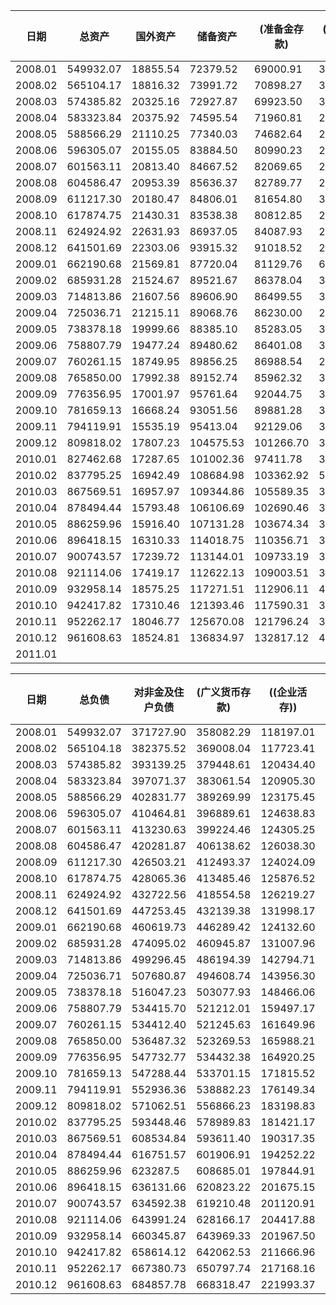|  日期    |总资产| 国外资产 | 储备资产 |(准备金存款)|(库存现金)| 对政府债权 |对央行债权| 其他存款性公司债权|其他金融性公司债权|非金融性公司债权| 其他居民部门债权 |其他资产|
| ----------- | ----------- | ----------- |----------- |----------- |----------- |----------- |---------- |--------- |--------- |--------- |--------- |--------- |
| 2008.01 | 549932.07 | 18855.54 | 72379.52 | 69000.91 | 3378.61 | 29114.63 | 33583.47 | 58900.90 | 12417.92 | 242978.21 | 52054.49 | 29647.39 |
| 2008.02 | 565104.17 | 18816.32 | 73991.72 | 70898.27 | 3093.45 | 29605.96 | 37692.79 | 61843.52 | 11764.24 | 246240.79 | 52168.21 | 32980.62 |
| 2008.03 | 574385.82 | 20325.16 | 72927.87 | 69923.50 | 3004.37 | 29507.39 | 41969.95 | 64907.30 | 11416.97 | 247252.87 | 53102.65 | 32975.66 |
| 2008.04 | 583323.84 | 20375.92 | 74595.54 | 71960.81 | 2634.73 | 29852.46 | 41061.47 | 66665.99 | 11265.53 | 251548.01 | 53834.00 | 34124.92 |
| 2008.05 | 588566.29 | 21110.25 | 77340.03 | 74682.64 | 2657.39 | 30581.40 | 39801.28 | 66691.73 | 11553.39 | 253180.38 | 54508.84 | 33798.99 |
| 2008.06 | 596305.07 | 20155.05 | 83884.50 | 80990.23 | 2894.27 | 30037.72 | 38101.05 | 68746.26 | 12005.48 | 255526.98 | 55300.86 | 32547.17 |
| 2008.07 | 601563.11 | 20813.40 | 84667.52 | 82069.65 | 2597.87 | 30237.42 | 38671.51 | 67253.53 | 12787.24 | 258451.16 | 55783.29 | 32898.04 |
| 2008.08 | 604586.47 | 20953.39 | 85636.37 | 82789.77 | 2846.60 | 30036.08 | 38540.13 | 67889.38 | 11603.31 | 260204.61 | 56282.83 | 33440.37 |
| 2008.09 | 611217.30 | 20180.47 | 84806.01 | 81654.80 | 3151.21 | 29572.80 | 40419.02 | 71614.81 | 12246.30 | 263080.86 | 56897.53 | 32399.50 |
| 2008.10 | 617874.75 | 21430.31 | 83538.38 | 80812.85 | 2725.53 | 29874.03 | 41151.18 | 73103.47 | 12519.78 | 264806.11 | 56921.33 | 34530.16 |
| 2008.11 | 624924.92 | 22631.93 | 86937.05 | 84087.93 | 2849.12 | 30105.50 | 40261.63 | 72514.63 | 12651.80 | 262236.34 | 56575.56 | 41010.48 |
| 2008.12 | 641501.69 | 22303.06 | 93915.32 | 91018.52 | 2896.80 | 30202.44 | 42682.96 | 75741.12 | 12450.53 | 268459.83 | 57136.94 | 38609.49 |
| 2009.01 | 662190.68 | 21569.81 | 87720.04 | 81129.76 | 6590.29 | 30167.08 | 49417.44 | 74328.50 | 12493.56 | 283838.53 | 58290.46 | 44365.26 |
| 2009.02 | 685931.28 | 21524.67 | 89521.67 | 86378.04 | 3143.64 | 30201.44 | 56411.06 | 79364.47 | 12931.77 | 293160.82 | 58734.35 | 44081.03 |
| 2009.03 | 714813.86 | 21607.56 | 89606.90 | 86499.55 | 3107.35 | 30400.55 | 62440.15 | 84039.76 | 13702.09 | 310058.10 | 61297.25 | 41661.51 |
| 2009.04 | 725036.71 | 21215.11 | 89068.76 | 86230.00 | 2838.76 | 31174.72 | 63883.59 | 84988.98 | 13427.57 | 316300.87 | 62769.54 | 42207.57 |
| 2009.05 | 738378.18 | 19999.66 | 88385.10 | 85283.05 | 3102.05 | 33150.27 | 65299.69 | 87643.20 | 14380.32 | 322397.35 | 64651.51 | 42471.08 |
| 2009.06 | 758807.79 | 19477.24 | 89480.62 | 86401.08 | 3079.54 | 34624.11 | 63923.70 | 90116.57 | 14532.78 | 336876.55 | 67684.34 | 42091.86 |
| 2009.07 | 760261.15 | 18749.95 | 89856.25 | 86988.54 | 2867.71 | 35734.75 | 60828.07 | 86409.03 | 15152.37 | 339693.80 | 70129.91 | 43707.00 |
| 2009.08 | 765850.00 | 17992.38 | 89152.74 | 85962.32 | 3190.42 | 36770.40 | 61851.63 | 85143.82 | 13802.07 | 342963.56 | 72633.09 | 45540.32 |
| 2009.09 | 776356.95 | 17001.97 | 95761.64 | 92044.75 | 3716.90 | 37028.03 | 56886.81 | 86950.40 | 13970.25 | 347348.43 | 75413.94 | 45995.47 |
| 2009.10 | 781659.13 | 16668.24 | 93051.56 | 89881.28 | 3170.28 | 37114.20 | 59468.07 | 86431.39 | 14081.49 | 350307.24 | 76975.79 | 47561.14 |
| 2009.11 | 794119.91 | 15535.19 | 95413.04 | 92129.06 | 3283.98 | 38058.99 | 57962.53 | 88853.52 | 15319.68 | 354218.69 | 79353.04 | 49405.24 |
| 2009.12 | 809818.02 | 17807.23 | 104575.53 | 101266.70 | 3308.83 | 38052.80 | 54632.29 | 97914.51 | 16977.72 | 349884.36 | 83655.67 | 46317.91 |  
| 2010.01 | 827462.68 | 17287.65 | 101002.36 | 97411.78 | 3590.59 | 37313.41 | 53961.17 | 104336.92 | 15995.79 | 360176.55 | 88004.84 | 49384.00 |
| 2010.02 | 837795.25 | 16942.49 | 108684.98 | 103362.92 | 5322.06 | 36460.79 | 48515.19 | 105864.17 | 15141.87 | 366521.32 | 89990.06 | 49674.38 |
| 2010.03 | 867569.51 | 16957.97 | 109344.86 | 105589.35 | 3755.51 | 36943.41 | 52990.72 | 119775.94 | 16809.34 | 370545.60 | 92785.79 | 51415.87 |
| 2010.04 | 878494.44 | 15793.48 | 106106.69 | 102690.46 | 3416.23 | 37226.71 | 56334.43 | 120385.20 | 16147.36 | 377003.36 | 96013.42 | 53483.78 |
| 2010.05 | 886259.96 | 15916.40 | 107131.28 | 103674.34 | 3456.94 | 37971.76 | 54009.24 | 119164.15 | 15429.12 | 381558.56 | 98634.67 | 56444.78 |
| 2010.06 | 896418.15 | 16310.33 | 114018.75 | 110356.71 | 3662.05 | 39151.14 | 47761.69 | 122929.95 | 19613.16 | 384817.29 | 100960.24 | 50855.59 |
| 2010.07 | 900743.57 | 17239.72 | 113144.01 | 109733.19 | 3410.82 | 39828.02 | 46488.70 | 122819.56 | 17971.59 | 388170.37 | 102660.15 | 52421.45 |
| 2010.08 | 921114.06 | 17419.17 | 112622.13 | 109003.51 | 3618.62 | 41482.11 | 47544.31 | 130462.83 | 19758.76 | 392459.24 | 104646.50 | 54719.01 |
| 2010.09 | 932958.14 | 18575.25 | 117271.51 | 112906.11 | 4365.41 | 41798.94 | 45570.79 | 132375.61 | 19057.06 | 397254.45 | 107112.10 | 53942.42 |
| 2010.10 | 942417.82 | 17310.46 | 121393.46 | 117590.31 | 3803.15 | 41906.93 | 43360.98 | 131643.68 | 19212.58 | 401994.60 | 108762.20 | 56832.94 |
| 2010.11 | 952262.17 | 18046.77 | 125670.08 | 121796.24 | 3873.84 | 42671.58 | 42264.00 | 131026.15 | 18039.94 | 406181.49 | 110640.87 | 57721.31 |
| 2010.12 | 961608.63 | 18524.81 | 136834.97 | 132817.12 | 4017.85 | 43460.46 | 40274.18 | 134452.82 | 19735.50 | 409539.12 | 112094.36 | 46692.41 |
| 2011.01 |  |  |  |  |  |  |  |  |  |  |  |  |



|  日期    |总负债| 对非金及住户负债   | (广义货币存款) | ((企业活存))|((企业定存))|((居民储存))|(非广义货币存款)|((可转让存款))|((其他存款))|(其他负债)|对央行负债 |对其他存款性公司负债|对其他金融性公司负债|((计入广义货币的存款))|国外负债|债券发行|实收资本|其他负债|
| ----------- | ----------- | ----------- |----------- |----------- |----------- |----------- |---------- |---------- |---------- |---------- |---------- |---------- |---------- |---------- |---------- |---------- |---------- |---------- |
| 2008.01 | 549932.07 | 371727.90 | 358082.29 | 118197.01 | 65537.40 | 174347.88 | 9827.14  | 3489.02 | 6338.12 | 3818.47 | 6152.46 | 22888.83 | 43898.59 | 23063.23 | 6228.12 | 34732.68 | 18410.31 | 45893.18 |
| 2008.02 | 565104.18 | 382375.52 | 369008.04 | 117723.41 | 67324.48 | 183960.15 | 9840.92  | 3675.75 | 6165.17 | 3526.56 | 6969.84 | 24386.19 | 43229.28 | 19575.33 | 5742.30 | 35799.82 | 18423.66 | 48177.57 |
| 2008.03 | 574385.82 | 393139.25 | 379448.61 | 120434.40 | 71599.33 | 187414.88 | 9816.33  | 3457.15 | 6359.18 | 3874.31 | 6237.30 | 26770.64 | 37867.21 | 13172.85 | 5845.96 | 36737.70 | 18480.81 | 49306.95 |
| 2008.04 | 583323.84 | 397071.37 | 383061.54 | 120905.30 | 73767.12 | 188389.12 | 10414.05 | 3269.88 | 7144.17 | 3595.78 | 6239.65 | 27142.05 | 40430.97 | 15462.58 | 5685.26 | 37549.47 | 18523.49 | 50681.58 |
| 2008.05 | 588566.29 | 402831.77 | 389269.99 | 123175.45 | 75420.16 | 190674.38 | 10276.66 | 3579.00 | 6697.66 | 3285.12 | 6258.90 | 26354.01 | 40318.91 | 16782.31 | 5601.63 | 37902.65 | 18562.78 | 50735.64 |
| 2008.06 | 596305.07 | 410464.81 | 396889.61 | 124638.83 | 77981.31 | 194269.47 | 10377.30 | 3660.75 | 6716.55 | 3197.90 | 6255.21 | 27699.33 | 38239.49 | 16070.09 | 5558.73 | 38220.29 | 18666.01 | 51201.20 |
| 2008.07 | 601563.11 | 413230.63 | 399224.46 | 124305.25 | 78247.74 | 196671.47 | 10670.58 | 3846.18 | 6824.40 | 3335.59 | 6216.98 | 27605.72 | 41043.35 | 16450.52 | 5570.69 | 38144.63 | 18723.55 | 51027.56 |
| 2008.08 | 604586.47 | 420281.87 | 406138.62 | 126038.30 | 80111.39 | 199988.93 | 10968.35 | 3968.64 | 6999.71 | 3174.90 | 6193.66 | 27767.67 | 35084.10 | 11856.44 | 5764.12 | 38530.90 | 18766.86 | 52197.29 |
| 2008.09 | 611217.30 | 426503.21 | 412493.37 | 124024.09 | 84045.11 | 204424.17 | 10929.06 | 3738.91 | 7190.15 | 3080.78 | 6260.52 | 29202.67 | 31551.41 | 8680.45 | 5564.05 | 39816.65 | 18901.74 | 53417.05 |
| 2008.10 | 617874.75 | 428065.36 | 413485.46 | 125876.52 | 80139.05 | 207469.89 | 11071.15 | 3912.41 | 7158.74 | 3508.75 | 6163.71 | 30181.90 | 30884.64 | 8330.02 | 5377.86 | 40498.62 | 20260.31 | 56442.35 |
| 2008.11 | 624924.92 | 432722.56 | 418554.58 | 126219.27 | 81146.82 | 211188.49 | 10815.72 | 4068.10 | 6747.62 | 3352.26 | 6096.55 | 30723.68 | 31294.72 | 8482.73 | 5356.20 | 41081.03 | 20317.25 | 57332.93 |
| 2008.12 | 641501.69 | 447253.45 | 432139.38 | 131998.17 | 82339.85 | 217801.36 | 11210.92 | 4339.16 | 6871.76 | 3903.15 | 4610.03 | 32580.25 | 32029.82 | 8808.26 | 5143.38 | 42335.28 | 21751.08 | 55798.40 |
| 2009.01 | 662190.68 | 460619.73 | 446289.42 | 124132.60 | 89008.30 | 233148.52 | 10484.83 | 3920.89 | 6563.94 | 3845.48 | 4537.59 | 35870.16 | 33252.14 | 8764.85 | 5076.63 | 42591.06 | 21786.54 | 58456.82 |
| 2009.02 | 685931.28 | 474095.02 | 460945.87 | 131007.96 | 92513.40 | 237424.52 | 10607.89 | 4263.52 | 6344.38 | 2541.26 | 4572.08 | 39774.11 | 37688.40 | 10620.57 | 4917.88 | 43090.90 | 21803.94 | 59988.96 |
| 2009.03 | 714813.86 | 499296.45 | 486194.39 | 142794.71 | 100344.77 | 243054.91 | 10791.47 | 4256.54 | 6534.93 | 2310.59 | 4676.18 | 42876.53 | 38685.68 | 10685.90 | 4854.51 | 43597.14 | 21834.11 | 58993.26 |
| 2009.04 | 725036.71 | 507680.87 | 494608.74 | 143956.30 | 106430.69 | 244221.74 | 10952.28 | 4312.54 | 6639.74 | 2119.86 | 4680.68 | 42674.02 | 40437.76 | 11615.21 | 4771.51 | 44007.75 | 21907.35 | 58876.76 |
| 2009.05 | 738378.18 | 516047.23 | 503077.93 | 148466.06 | 108461.25 | 246150.61 | 11025.15 | 4564.56 | 6460.59 | 1944.16 | 4716.55 | 45043.78 | 41158.02 | 11626.06 | 4802.34 | 44127.98 | 21951.17 | 60531.11 |
| 2009.06 | 758807.79 | 534415.70 | 521212.01 | 159497.17 | 112491.19 | 249223.66 | 11134.71 | 4644.33 | 6490.39 | 2068.97 | 4778.02 | 44351.85 | 43247.13 | 14063.21 | 4769.32 | 45256.76 | 22047.87 | 59941.13 |
| 2009.07 | 760261.15 | 534412.40 | 521245.63 | 161649.96 | 110368.63 | 249227.04 | 11169.40 | 4756.95 | 6412.45 | 1997.37 | 4709.90 | 40290.58 | 47313.40 | 17617.92 | 4996.45 | 46122.43 | 22168.80 | 60247.19 |
| 2009.08 | 765850.00 | 536487.32 | 523269.53 | 165988.21 | 108825.75 | 248455.58 | 11237.17 | 4810.41 | 6426.76 | 1980.62 | 4953.32 | 39891.48 | 48379.18 | 19022.81 | 4617.14 | 47004.78 | 22298.09 | 62218.70 |
| 2009.09 | 776356.95 | 547732.77 | 534432.38 | 164920.25 | 113899.97 | 255612.15 | 11020.25 | 4578.37 | 6441.88 | 2280.15 | 4986.96 | 40990.81 | 44082.35 | 14185.08 | 4600.54 | 48282.90 | 22465.46 | 63215.16 |
| 2009.10 | 781659.13 | 547288.44 | 533701.15 | 171815.52 | 108809.28 | 253076.36 | 11151.95 | 4890.17 | 6261.78 | 2435.34 | 4996.73 | 40810.80 | 47103.54 | 17211.91 | 4725.64 | 49210.61 | 22498.21 | 65025.17 |
| 2009.11 | 794119.91 | 552936.36 | 538882.23 | 176149.34 | 109074.98 | 253657.91 | 11528.66 | 5038.68 | 6489.98 | 2525.46 | 5149.16 | 40222.17 | 48866.89 | 19378.63 | 4744.80 | 51442.53 | 22664.41 | 68093.59 |
| 2009.12 | 809818.02 | 571062.51 | 556866.23 | 183198.83 | 113430.66 | 260236.74 | 11789.49 | 5299.98 | 6489.51 | 2406.79 | 5584.46 | 44022.12 | 42161.59 | 15111.32 | 6018.75 | 51924.52 | 23130.83 | 65913.23 |																					| 2010.01 | 827462.68 | 582501.66 | 567966.43 | 188830.40 | 116340.51 | 262795.52 | 12081.15 | 5355.96 | 6725.19 | 2454.07 | 5431.18 | 46011.22 | 44019.81 | 16884.28 | 5901.19 | 52343.30 | 23185.51 | 68068.82 |
| 2010.02 | 837795.25 | 593448.46 | 578989.83 | 181421.17 | 119190.13 | 278378.53 | 12220.44 | 5303.50 | 6916.94 | 2238.19 | 5467.12 | 45262.54 | 41560.61 | 14216.65 | 5730.06 | 52834.69 | 23206.84 | 70284.93 |
| 2010.03 | 867569.51 | 608534.84 | 593611.40 | 190317.35 | 122943.73 | 280350.33 | 12389.58 | 5371.65 | 7017.93 | 2533.86 | 5569.57 | 52269.98 | 44984.13 | 17255.48 | 6050.21 | 53417.61 | 23305.17 | 73437.99 |
| 2010.04 | 878494.44 | 616751.57 | 601906.91 | 194252.22 | 127802.17 | 279852.51 | 12191.05 | 5204.14 | 6986.91 | 2653.61 | 5688.00 | 51882.97 | 44100.17 | 14996.77 | 6884.35 | 53635.02 | 23518.96 | 76033.39 |
| 2010.05 | 886259.96 | 623287.5  | 608685.01 | 197844.91 | 130292.50 | 280547.60 | 12082.26 | 5227.98 | 6854.28 | 2520.23 | 5717.98 | 50123.64 | 43813.01 | 16013.39 | 6659.85 | 54674.17 | 23581.65 | 78402.16 |
| 2010.06 | 896418.15 | 636131.66 | 620823.22 | 201675.15 | 131673.96 | 287474.10 | 12721.92 | 5509.83 | 7212.09 | 2586.52 | 5215.44 | 51927.35 | 43373.08 | 14193.66 | 6674.97 | 55230.31 | 23841.99 | 74023.36 |
| 2010.07 | 900743.57 | 634592.38 | 619210.48 | 201120.91 | 131100.16 | 286989.41 | 12755.96 | 5192.49 | 7563.47 | 2625.93 | 5258.12 | 51464.59 | 44774.65 | 15297.84 | 6429.31 | 56900.28 | 24477.61 | 76846.64 |
| 2010.08 | 921114.06 | 643991.24 | 628166.17 | 204417.88 | 134975.20 | 288773.09 | 13113.73 | 5275.60 | 7838.13 | 2711.34 | 5282.01 | 54863.43 | 48945.14 | 19417.99 | 6345.57 | 57407.21 | 24676.10 | 79603.35 |
| 2010.09 | 932958.14 | 660345.87 | 643969.33 | 201967.50 | 142865.49 | 299136.35 | 13641.34 | 5493.65 | 8147.69 | 2735.20 | 5328.49 | 55221.08 | 40139.83 | 10647.75 | 6696.04 | 58304.82 | 25173.82 | 81748.19 |
| 2010.10 | 942417.82 | 658614.12 | 642062.53 | 211666.96 | 138357.86 | 292037.71 | 13739.15 | 5625.01 | 8114.14 | 2812.43 | 5270.62 | 54985.32 | 47778.40 | 16068.00 | 6885.00 | 58447.43 | 25381.02 | 85055.90 |
| 2010.11 | 952262.17 | 667380.73 | 650797.74 | 217168.16 | 140202.84 | 293426.73 | 13718.63 | 5984.09 | 7734.54 | 2864.37 | 5223.38 | 52721.98 | 47593.01 | 17289.13 | 7351.58 | 59296.66 | 25848.17 | 86846.64 |
| 2010.12 | 961608.63 | 684857.78 | 668318.47 | 221993.37 | 143232.08 | 303093.01 | 13566.09 | 6081.93 | 7484.16 | 2973.22 | 5629.00 | 55748.40 | 44255.17 | 12905.15 | 7179.38 | 59105.24 | 26506.78 | 78326.87 |
